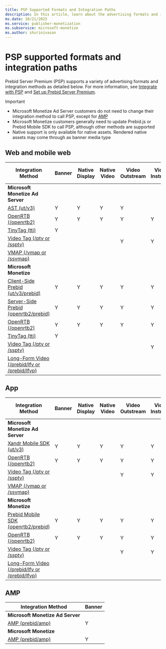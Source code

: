 ```yaml
---
title: PSP Supported Formats and Integration Paths
description: In this article, learn about the advertising formats and integration methods supported by Prebid Server Premium across devices.
ms.date: 10/21/2025
ms.service: publisher-monetization
ms.subservice: microsoft-monetize
ms.author: shsrinivasan
---
```


# PSP supported formats and integration paths

Prebid Server Premium (PSP) supports a variety of advertising formats and integration methods as detailed below. For more information, see [Integrate with PSP](integrate-with-psp.md) and [Set up Prebid Server Premium](set-up-prebid-server-premium.md).

> [!IMPORTANT]
>
> - Microsoft Monetize Ad Server customers do not need to change their integration method to call PSP, except for [AMP](integrate-accelerated-mobile-pages-with-psp.md)
> - Microsoft Monetize customers generally need to update Prebid.js or Prebid Mobile SDK to call PSP, although other methods are supported
> - Native support is only available for native assets. Rendered native assets may come through as banner media type

## Web and mobile web

| Integration Method | Banner | Native Display | Native Video | Video Outstream | Video Instream | Long-Form Video |
|--|--|--|--|--|--|--|
| **Microsoft Monetize Ad Server** |  |  |  |  |  |  |
| [AST (ut/v3)](working-with-seller-tag.md) | Y | Y | Y | Y |  |  |
| [OpenRTB (/openrtb2)](non-prebid-integrations-with-psp.md) | Y | Y | Y | Y | Y |  |
| [TinyTag (ttj)](../bidders/tinytags.md) | Y |  |  |  |  |  |
| [Video Tag (/ptv or /ssptv)](non-prebid-integrations-with-psp.md) |  |  |  | Y | Y | Y |
| [VMAP (/vmap or /ssvmap)](non-prebid-integrations-with-psp.md) |  |  |  |  |  | Y |
| **Microsoft Monetize** |  |  |  |  |  |  |
| [Client-Side Prebid (ut/v3/prebid)](integrate-web-mobile-web-with-psp.md) | Y | Y | Y | Y | Y |  |
| [Server-Side Prebid (openrtb2/prebid)](integrate-web-mobile-web-with-psp.md) | Y | Y | Y | Y | Y |  |
| [OpenRTB (/openrtb2)](non-prebid-integrations-with-psp.md) | Y | Y | Y | Y | Y |  |
| [TinyTag (ttj)](../bidders/tinytags.md) | Y |  |  |  |  |  |
| [Video Tag (/ptv or /ssptv)](non-prebid-integrations-with-psp.md) |  |  |  |  | Y |  |
| [Long-Form Video (/prebid/lfv or /prebid/lfvp)](../digital-platform-api/long-form-video-service.md) |  |  |  |  |  | Y |

## App

| Integration   Method | Banner | Native Display | Native Video | Video Outstream | Video Instream | Long-Form Video |
|--|--|--|--|--|--|--|
| **Microsoft Monetize Ad Server** |  |  |  |  |  |  |
| [Xandr Mobile SDK (ut/v3)](../mobile-sdk/xandr-mobile-sdks.md) | Y | Y | Y | Y | Y |  |
| [OpenRTB (/openrtb2)](non-prebid-integrations-with-psp.md) | Y | Y | Y | Y | Y |  |
| [Video Tag (/ptv or /ssptv)](non-prebid-integrations-with-psp.md) |  |  |  | Y | Y | Y |
| [VMAP (/vmap or /ssvmap)](non-prebid-integrations-with-psp.md) |  |  |  |  |  | Y |
| **Microsoft Monetize** |  |  |  |  |  |  |
| [Prebid Mobile SDK (openrtb2/prebid)](integrate-apps-with-psp.md) | Y | Y | Y | Y | Y |  |
| [OpenRTB (/openrtb2)](non-prebid-integrations-with-psp.md) | Y | Y | Y | Y | Y |  |
| [Video Tag (/ptv or /ssptv)](non-prebid-integrations-with-psp.md) |  |  |  | Y | Y |  |
| [Long-Form Video (/prebid/lfv or /prebid/lfvp)](../digital-platform-api/long-form-video-service.md) |  |  |  |  |  | Y |

## AMP

| Integration   Method | Banner |
|--|--|
| **Microsoft Monetize Ad Server** |  |
| [AMP (prebid/amp)](integrate-accelerated-mobile-pages-with-psp.md) | Y |
| **Microsoft Monetize** |  |
| [AMP (prebid/amp)](integrate-accelerated-mobile-pages-with-psp.md) | Y |
